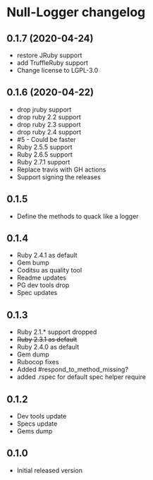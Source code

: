 # Null-Logger changelog

## 0.1.7 (2020-04-24)
- restore JRuby support
- add TruffleRuby support
- Change license to LGPL-3.0

## 0.1.6 (2020-04-22)
- drop jruby support
- drop ruby 2.2 support
- drop ruby 2.3 support
- drop ruby 2.4 support
- #5 - Could be faster
- Ruby 2.5.5 support
- Ruby 2.6.5 support
- Ruby 2.7.1 support
- Replace travis with GH actions
- Support signing the releases

## 0.1.5
- Define the methods to quack like a logger

## 0.1.4
- Ruby 2.4.1 as default
- Gem bump
- Coditsu as quality tool
- Readme updates
- PG dev tools drop
- Spec updates

## 0.1.3
- Ruby 2.1.* support dropped
- ~~Ruby 2.3.1 as default~~
- Ruby 2.4.0 as default
- Gem dump
- Rubocop fixes
- Added #respond_to_method_missing?
- added .rspec for default spec helper require

## 0.1.2
- Dev tools update
- Specs update
- Gems dump

## 0.1.0
- Initial released version
